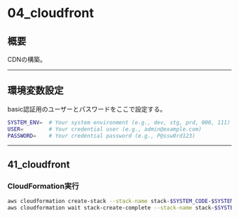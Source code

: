 # 04_cloudfront

## 概要

CDNの構築。

---

## 環境変数設定

basic認証用のユーザーとパスワードをここで設定する。

```bash
SYSTEM_ENV=  # Your system environment (e.g., dev, stg, prd, 000, 111)
USER=        # Your credential user (e.g., admin@example.com)
PASSWORD=    # Your credential password (e.g., P@ssw0rd123)
```

---

## 41_cloudfront

### CloudFormation実行

```bash
aws cloudformation create-stack --stack-name stack-$SYSTEM_CODE-$SYSTEM_ENV-cloudfront --template-body file://template/04_cloudfront/41_cloudfront.yml --parameters ParameterKey=SystemCode,ParameterValue=$SYSTEM_CODE ParameterKey=SystemEnv,ParameterValue=$SYSTEM_ENV --capabilities CAPABILITY_IAM CAPABILITY_NAMED_IAM --region us-east-1
aws cloudformation wait stack-create-complete --stack-name stack-$SYSTEM_CODE-$SYSTEM_ENV-cloudfront

```
